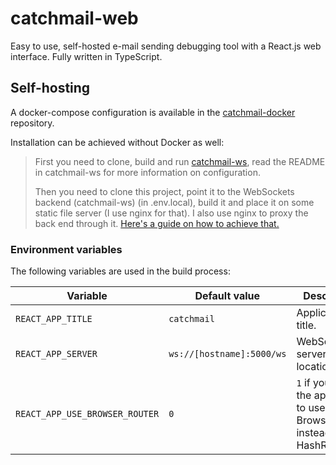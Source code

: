# catchmail-web

Easy to use, self-hosted e-mail sending debugging tool with a React.js web interface. Fully written in TypeScript.

## Self-hosting

A docker-compose configuration is available in the [catchmail-docker](https://github.com/mat-sz/catchmail-docker) repository.

Installation can be achieved without Docker as well:

> First you need to clone, build and run [catchmail-ws](https://github.com/mat-sz/catchmail-ws), read the README in catchmail-ws for more information on configuration.
>
> Then you need to clone this project, point it to the WebSockets backend (catchmail-ws) (in .env.local), build it and place it on some static file server (I use nginx for that). I also use nginx to proxy the back end through it. [Here's a guide on how to achieve that.](https://www.nginx.com/blog/websocket-nginx/)

### Environment variables

The following variables are used in the build process:

| Variable                       | Default value             | Description                                                                 |
| ------------------------------ | ------------------------- | --------------------------------------------------------------------------- |
| `REACT_APP_TITLE`              | `catchmail`               | Application title.                                                          |
| `REACT_APP_SERVER`             | `ws://[hostname]:5000/ws` | WebSockets server location.                                                 |
| `REACT_APP_USE_BROWSER_ROUTER` | `0`                       | `1` if you want the application to use BrowserRouter instead of HashRouter. |

